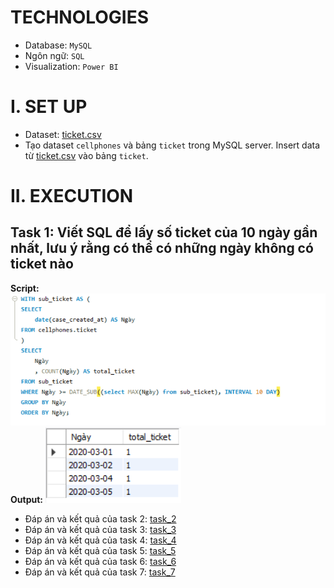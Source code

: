 # TECHNOLOGIES
- Database: `MySQL`
- Ngôn ngữ: `SQL`
- Visualization: `Power BI`

# I. SET UP
- Dataset: [ticket.csv](dataset/ticket.csv)
- Tạo dataset `cellphones` và bảng `ticket` trong MySQL server. Insert data từ [ticket.csv](data/raw_data/ticket.csv) vào bảng `ticket`.

# II. EXECUTION
## Task 1: Viết SQL để lấy số ticket của 10 ngày gần nhất, lưu ý rằng có thể có những ngày không có ticket nào
**Script:**
![Alt text](test_answer/task_1/answer_1.PNG)
**Output:**
![Alt text](test_answer/task_1/output_1.PNG)

- Đáp án và kết quả của task 2: [task_2](test_answer/task_2)
- Đáp án và kết quả của task 3: [task_3](test_answer/task_3)
- Đáp án và kết quả của task 4: [task_4](test_answer/task_4)
- Đáp án và kết quả của task 5: [task_5](test_answer/task_5)
- Đáp án và kết quả của task 6: [task_6](test_answer/task_6)
- Đáp án và kết quả của task 7: [task_7](test_answer/task_7)
